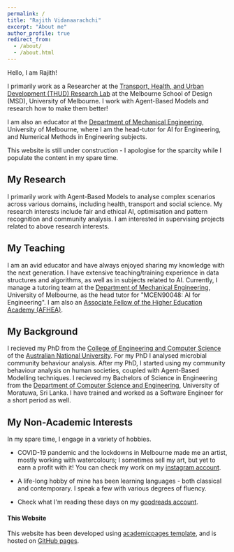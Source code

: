```yaml
---
permalink: /
title: "Rajith Vidanaarachchi"
excerpt: "About me"
author_profile: true
redirect_from: 
  - /about/
  - /about.html
---
```


Hello, I am Rajith!

I primarily work as a Researcher at the [Transport, Health, and Urban Development (THUD) Research Lab](https://thud.msd.unimelb.edu.au/) at the Melbourne School of Design (MSD), University of Melbourne. I work with Agent-Based Models and research how to make them better!

I am also an educator at the [Department of Mechanical Engineering](https://mechanical.eng.unimelb.edu.au/), University of Melbourne, where I am the head-tutor for AI for Engineering, and Numerical Methods in Engineering subjects.

This website is still under construction - I apologise for the sparcity while I populate the content in my spare time.

## My Research

I primarily work with Agent-Based Models to analyse complex scenarios across various domains, including health, transport and social science. My research interests include fair and ethical AI, optimisation and pattern recognition and community analysis. I am interested in supervising projects related to above research interests.

## My Teaching

I am an avid educator and have always enjoyed sharing my knowledge with the next generation. I have extensive teaching/training experience in data structures and algorithms, as well as in subjects related to AI. Currently, I manage a tutoring team at the [Department of Mechanical Engineering](https://mechanical.eng.unimelb.edu.au/), University of Melbourne, as the head tutor for "MCEN90048: AI for Engineering". I am also an [Associate Fellow of the Higher Education Academy (AFHEA)](https://www.advance-he.ac.uk/fellowship/associate-fellowship).


## My Background

I recieved my PhD from the [College of Engineering and Computer Science](https://cecs.anu.edu.au/) of the [Australian National University](https://anu.edu.au). For my PhD I analysed microbial community behaviour analysis. After my PhD, I started using my community behaviour analysis on human societies, coupled with Agent-Based Modelling techniques. I recieved my Bachelors of Science in Engineering from the [Department of Computer Science and Engineering](http://www.cse.mrt.ac.lk/), University of Moratuwa, Sri Lanka. I have trained and worked as a Software Engineer for a short period as well.

## My Non-Academic Interests

In my spare time, I engage in a variety of hobbies. 

- COVID-19 pandemic and the lockdowns in Melbourne made me an artist, mostly working with watercolours; I sometimes sell my art, but yet to earn a profit with it! You can check my work on my [instagram account](https://www.instagram.com/rajith.art/).

- A life-long hobby of mine has been learning languages - both classical and contemporary. I speak a few with various degrees of fluency.

- Check what I'm reading these days on my [goodreads account](https://www.goodreads.com/user/show/39122332-rajith-vidanaarachchi).

#### This Website

This website has been developed using [academicpages template](https://academicpages.github.io/markdown/), and is hosted on [GitHub pages](https://pages.github.com).

